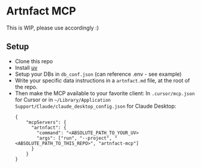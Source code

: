 # Artnfact MCP

This is WIP, please use accordingly :)

## Setup

* Clone this repo
* Install [uv](https://github.com/astral-sh/uv)
* Setup your DBs in `db_conf.json` (can reference .env - see example)
* Write your specific data instructions in a `artnfact.md` file, at the root of the repo.
* Then make the MCP available to your favorite client:
  In `.cursor/mcp.json` for Cursor or in `~/Library/Application Support/Claude/claude_desktop_config.json` for Claude Desktop:
  ```
  {
      "mcpServers": {
        "artnfact": {
          "command": "<ABSOLUTE_PATH_TO_YOUR_UV>
          "args": ["run", "--project", "<ABSOLUTE_PATH_TO_THIS_REPO>", "artnfact-mcp"]
        }
      }
  }
  ```
